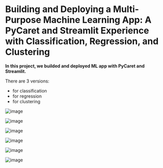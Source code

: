 # Building and Deploying a Multi-Purpose Machine Learning App: A PyCaret and Streamlit Experience with Classification, Regression, and Clustering

**In this project, we builded and deployed ML app with PyCaret and Streamlit.**

There are 3 versions:

- for classification
- for regression
- for clustering


![image](https://user-images.githubusercontent.com/106476037/202776329-6c4ab126-d211-446a-b4cd-d8c965318b69.png)

![image](https://user-images.githubusercontent.com/106476037/202776391-2283ae94-ea18-4ebb-b4f1-2b6ae0cd1a71.png)

![image](https://user-images.githubusercontent.com/106476037/202776499-e14ab7e0-9357-4d6d-8f1b-66e96b9819f0.png)

![image](https://user-images.githubusercontent.com/106476037/202776622-7cc8b98c-c692-47c6-81b3-886b40e94d80.png)

![image](https://user-images.githubusercontent.com/106876801/202778541-6fd95d14-f613-4f84-b3a4-49fb87b9085a.png)

![image](https://user-images.githubusercontent.com/106876801/202778586-9ce4971e-c3a6-4d40-9feb-e5f98586912e.png)


